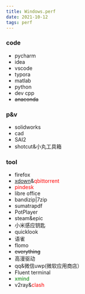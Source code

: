 ```yaml
---
title: Windows.perf
date: 2021-10-12
tags: perf
---
```

### code
 - pycharm
 - idea
 - vscode
 - typora
 - matlab
 - python
 - dev cpp
 - ~~anaconda~~
### p&v
- solidworks
- cad 
- SAI2
- shotcut&小丸工具箱
### tool
- firefox
- [xdown](https://xdown.org/)&<font color="red">qbittorrent</font>
- <font color="red">pindesk</font>
- libre office
- bandizip|7zip
- sumatrapdf
- PotPlayer
- steam&epic
- 小米感应钥匙
- quicklook
- 语雀
- flomo
- ~~everything~~
- 高漫驱动
- qq&微信uwp(微软应用商店）
- Fluent terminal
- <font color="green">xmind</font>
- v2ray&<font color="red">clash</font>